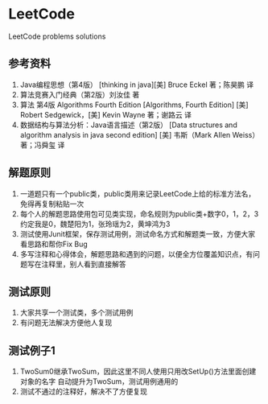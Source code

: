 # LeetCode


LeetCode problems solutions
## 参考资料

1. Java编程思想（第4版） [thinking in java][美] Bruce Eckel 著；陈昊鹏 译
2. 算法竞赛入门经典（第2版）刘汝佳 著
3. 算法 第4版 Algorithms Fourth Edition [Algorithms, Fourth Edition] [美] Robert Sedgewick，[美] Kevin Wayne 著；谢路云 译
4. 数据结构与算法分析：Java语言描述（第2版） [Data structures and algorithm analysis in java second edition]
   [美] 韦斯（Mark AIlen Weiss） 著；冯舜玺 译


## 解题原则

1. 一道题只有一个public类，public类用来记录LeetCode上给的标准方法名，免得再复制粘贴一次
2. 每个人的解题思路使用包可见类实现，命名规则为public类+数字0，1，2，3
  约定我是0，魏楚阳为1，张玲瑶为2，黄坤鸿为3
3. 测试使用Junit框架，保存测试用例，测试命名方式和解题类一致，方便大家看思路和帮你Fix Bug
4. 多写注释和心得体会，解题思路和遇到的问题，以便全方位覆盖知识点，有问题写在注释里，别人看到直接解答

## 测试原则

1. 大家共享一个测试类，多个测试用例
2. 有问题无法解决方便他人复现

## 测试例子1

1. TwoSum0继承TwoSum，因此这里不同人使用只用改SetUp()方法里面创建对象的名字
  自动提升为TwoSum，测试用例通用的
2. 测试不通过的注释好，解决不了方便复现

